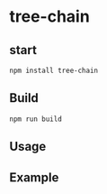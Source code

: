 # tree-chain

## start

```
npm install tree-chain
```

## Build

```
npm run build
```

## Usage

## Example

```



```
